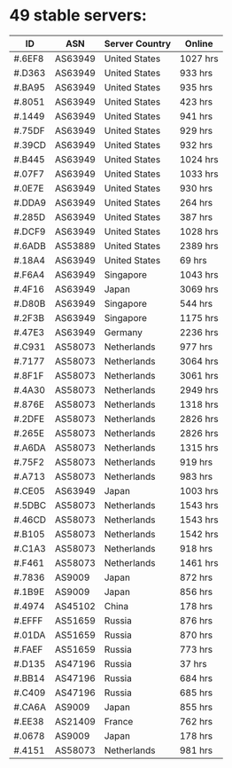 # 49 stable servers:

| ID | ASN | Server Country | Online |
| ------ | ------ | ------ | ------ |
| #.6EF8 | AS63949 | United States | 1027 hrs |
| #.D363 | AS63949 | United States | 933 hrs |
| #.BA95 | AS63949 | United States | 935 hrs |
| #.8051 | AS63949 | United States | 423 hrs |
| #.1449 | AS63949 | United States | 941 hrs |
| #.75DF | AS63949 | United States | 929 hrs |
| #.39CD | AS63949 | United States | 932 hrs |
| #.B445 | AS63949 | United States | 1024 hrs |
| #.07F7 | AS63949 | United States | 1033 hrs |
| #.0E7E | AS63949 | United States | 930 hrs |
| #.DDA9 | AS63949 | United States | 264 hrs |
| #.285D | AS63949 | United States | 387 hrs |
| #.DCF9 | AS63949 | United States | 1028 hrs |
| #.6ADB | AS53889 | United States | 2389 hrs |
| #.18A4 | AS63949 | United States | 69 hrs |
| #.F6A4 | AS63949 | Singapore | 1043 hrs |
| #.4F16 | AS63949 | Japan | 3069 hrs |
| #.D80B | AS63949 | Singapore | 544 hrs |
| #.2F3B | AS63949 | Singapore | 1175 hrs |
| #.47E3 | AS63949 | Germany | 2236 hrs |
| #.C931 | AS58073 | Netherlands | 977 hrs |
| #.7177 | AS58073 | Netherlands | 3064 hrs |
| #.8F1F | AS58073 | Netherlands | 3061 hrs |
| #.4A30 | AS58073 | Netherlands | 2949 hrs |
| #.876E | AS58073 | Netherlands | 1318 hrs |
| #.2DFE | AS58073 | Netherlands | 2826 hrs |
| #.265E | AS58073 | Netherlands | 2826 hrs |
| #.A6DA | AS58073 | Netherlands | 1315 hrs |
| #.75F2 | AS58073 | Netherlands | 919 hrs |
| #.A713 | AS58073 | Netherlands | 983 hrs |
| #.CE05 | AS63949 | Japan | 1003 hrs |
| #.5DBC | AS58073 | Netherlands | 1543 hrs |
| #.46CD | AS58073 | Netherlands | 1543 hrs |
| #.B105 | AS58073 | Netherlands | 1542 hrs |
| #.C1A3 | AS58073 | Netherlands | 918 hrs |
| #.F461 | AS58073 | Netherlands | 1461 hrs |
| #.7836 | AS9009 | Japan | 872 hrs |
| #.1B9E | AS9009 | Japan | 856 hrs |
| #.4974 | AS45102 | China | 178 hrs |
| #.EFFF | AS51659 | Russia | 876 hrs |
| #.01DA | AS51659 | Russia | 870 hrs |
| #.FAEF | AS51659 | Russia | 773 hrs |
| #.D135 | AS47196 | Russia | 37 hrs |
| #.BB14 | AS47196 | Russia | 684 hrs |
| #.C409 | AS47196 | Russia | 685 hrs |
| #.CA6A | AS9009 | Japan | 855 hrs |
| #.EE38 | AS21409 | France | 762 hrs |
| #.0678 | AS9009 | Japan | 178 hrs |
| #.4151 | AS58073 | Netherlands | 981 hrs |

